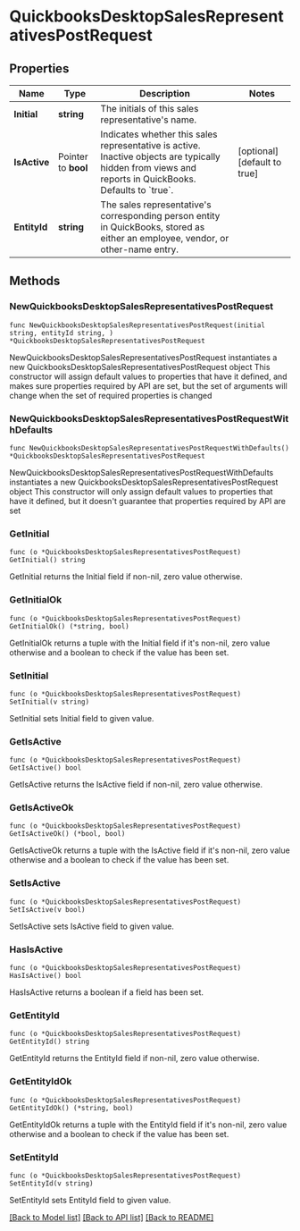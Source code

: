 # QuickbooksDesktopSalesRepresentativesPostRequest

## Properties

Name | Type | Description | Notes
------------ | ------------- | ------------- | -------------
**Initial** | **string** | The initials of this sales representative&#39;s name. | 
**IsActive** | Pointer to **bool** | Indicates whether this sales representative is active. Inactive objects are typically hidden from views and reports in QuickBooks. Defaults to &#x60;true&#x60;. | [optional] [default to true]
**EntityId** | **string** | The sales representative&#39;s corresponding person entity in QuickBooks, stored as either an employee, vendor, or other-name entry. | 

## Methods

### NewQuickbooksDesktopSalesRepresentativesPostRequest

`func NewQuickbooksDesktopSalesRepresentativesPostRequest(initial string, entityId string, ) *QuickbooksDesktopSalesRepresentativesPostRequest`

NewQuickbooksDesktopSalesRepresentativesPostRequest instantiates a new QuickbooksDesktopSalesRepresentativesPostRequest object
This constructor will assign default values to properties that have it defined,
and makes sure properties required by API are set, but the set of arguments
will change when the set of required properties is changed

### NewQuickbooksDesktopSalesRepresentativesPostRequestWithDefaults

`func NewQuickbooksDesktopSalesRepresentativesPostRequestWithDefaults() *QuickbooksDesktopSalesRepresentativesPostRequest`

NewQuickbooksDesktopSalesRepresentativesPostRequestWithDefaults instantiates a new QuickbooksDesktopSalesRepresentativesPostRequest object
This constructor will only assign default values to properties that have it defined,
but it doesn't guarantee that properties required by API are set

### GetInitial

`func (o *QuickbooksDesktopSalesRepresentativesPostRequest) GetInitial() string`

GetInitial returns the Initial field if non-nil, zero value otherwise.

### GetInitialOk

`func (o *QuickbooksDesktopSalesRepresentativesPostRequest) GetInitialOk() (*string, bool)`

GetInitialOk returns a tuple with the Initial field if it's non-nil, zero value otherwise
and a boolean to check if the value has been set.

### SetInitial

`func (o *QuickbooksDesktopSalesRepresentativesPostRequest) SetInitial(v string)`

SetInitial sets Initial field to given value.


### GetIsActive

`func (o *QuickbooksDesktopSalesRepresentativesPostRequest) GetIsActive() bool`

GetIsActive returns the IsActive field if non-nil, zero value otherwise.

### GetIsActiveOk

`func (o *QuickbooksDesktopSalesRepresentativesPostRequest) GetIsActiveOk() (*bool, bool)`

GetIsActiveOk returns a tuple with the IsActive field if it's non-nil, zero value otherwise
and a boolean to check if the value has been set.

### SetIsActive

`func (o *QuickbooksDesktopSalesRepresentativesPostRequest) SetIsActive(v bool)`

SetIsActive sets IsActive field to given value.

### HasIsActive

`func (o *QuickbooksDesktopSalesRepresentativesPostRequest) HasIsActive() bool`

HasIsActive returns a boolean if a field has been set.

### GetEntityId

`func (o *QuickbooksDesktopSalesRepresentativesPostRequest) GetEntityId() string`

GetEntityId returns the EntityId field if non-nil, zero value otherwise.

### GetEntityIdOk

`func (o *QuickbooksDesktopSalesRepresentativesPostRequest) GetEntityIdOk() (*string, bool)`

GetEntityIdOk returns a tuple with the EntityId field if it's non-nil, zero value otherwise
and a boolean to check if the value has been set.

### SetEntityId

`func (o *QuickbooksDesktopSalesRepresentativesPostRequest) SetEntityId(v string)`

SetEntityId sets EntityId field to given value.



[[Back to Model list]](../README.md#documentation-for-models) [[Back to API list]](../README.md#documentation-for-api-endpoints) [[Back to README]](../README.md)


